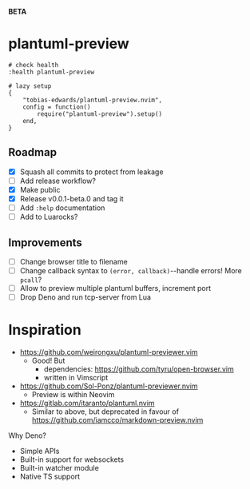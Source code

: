 **BETA**

# plantuml-preview

```
# check health
:health plantuml-preview

# lazy setup
{
    "tobias-edwards/plantuml-preview.nvim",
    config = function()
        require("plantuml-preview").setup()
    end,
}
```

## Roadmap

- [x] Squash all commits to protect from leakage
- [ ] Add release workflow?
- [x] Make public
- [x] Release v0.0.1-beta.0 and tag it
- [ ] Add `:help` documentation
- [ ] Add to Luarocks?

## Improvements

- [ ] Change browser title to filename
- [ ] Change callback syntax to `(error, callback)`--handle errors! More `pcall`?
- [ ] Allow to preview multiple plantuml buffers, increment port
- [ ] Drop Deno and run tcp-server from Lua

# Inspiration

- https://github.com/weirongxu/plantuml-previewer.vim
  - Good! But
    - dependencies: https://github.com/tyru/open-browser.vim
    - written in Vimscript
- https://github.com/Sol-Ponz/plantuml-previewer.nvim
  - Preview is within Neovim
- https://gitlab.com/itaranto/plantuml.nvim
  - Similar to above, but deprecated in favour of https://github.com/iamcco/markdown-preview.nvim

Why Deno?

- Simple APIs
- Built-in support for websockets
- Built-in watcher module
- Native TS support
